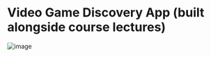 # Video Game Discovery App (built alongside course lectures)

![image](https://github.com/user-attachments/assets/0a0ec70b-c939-473d-89f1-7ebc3b4befa8)

